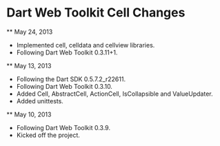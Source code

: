 Dart Web Toolkit Cell Changes
=============================

** May 24, 2013

* Implemented cell, celldata and cellview libraries.
* Following Dart Web Toolkit 0.3.11+1.

** May 13, 2013

* Following the Dart SDK 0.5.7.2_r22611.
* Following Dart Web Toolkit 0.3.10.
* Added Cell, AbstractCell, ActionCell, IsCollapsible and ValueUpdater.
* Added unittests.

** May 10, 2013

* Following Dart Web Toolkit 0.3.9.
* Kicked off the project.
